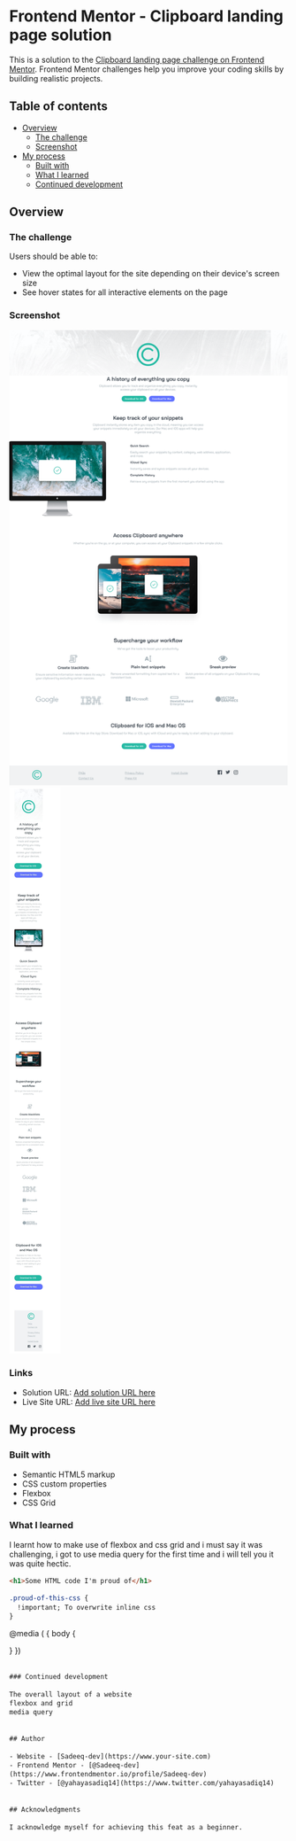 # Frontend Mentor - Clipboard landing page solution

This is a solution to the [Clipboard landing page challenge on Frontend Mentor](https://www.frontendmentor.io/challenges/clipboard-landing-page-5cc9bccd6c4c91111378ecb9). Frontend Mentor challenges help you improve your coding skills by building realistic projects. 

## Table of contents

- [Overview](#overview)
  - [The challenge](#the-challenge)
  - [Screenshot](#screenshot)
- [My process](#my-process)
  - [Built with](#built-with)
  - [What I learned](#what-i-learned)
  - [Continued development](#continued-development)


## Overview

### The challenge

Users should be able to:

- View the optimal layout for the site depending on their device's screen size
- See hover states for all interactive elements on the page

### Screenshot

![](./screenshots/Screenshot%202025-07-15%20at%2016-46-35%20Landing%20Page.png)
![](./screenshots/Screenshot_15-7-2025_17143_127.0.0.1.jpeg)


### Links

- Solution URL: [Add solution URL here](https://your-solution-url.com)
- Live Site URL: [Add live site URL here](https://your-live-site-url.com)

## My process

### Built with

- Semantic HTML5 markup
- CSS custom properties
- Flexbox
- CSS Grid


### What I learned

I learnt how to make use of flexbox and css grid and i must say it was challenging, i got to use media query for the first time and i will tell you it was quite hectic.

```html
<h1>Some HTML code I'm proud of</h1>
```
```css
.proud-of-this-css {
  !important; To overwrite inline css
}
```
@media ( {
  body {

  }
})
```

### Continued development

The overall layout of a website
flexbox and grid
media query


## Author

- Website - [Sadeeq-dev](https://www.your-site.com)
- Frontend Mentor - [@Sadeeq-dev](https://www.frontendmentor.io/profile/Sadeeq-dev)
- Twitter - [@yahayasadiq14](https://www.twitter.com/yahayasadiq14)


## Acknowledgments

I acknowledge myself for achieving this feat as a beginner.
